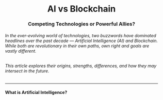 <h1 align="center">AI vs Blockchain</h1>
<h3 align="center">Competing Technologies or Powerful Allies?</h3>

<h6 align="left">In the ever-evolving world of technologies, two buzzwords have dominated headlines over the past decade — Artificial Intelligence (AI) and Blockchain. While both are revolutionary in  their own paths, own right and goals are vastly different.</h6>
<h6 align="left">This article explores their origins, strengths, differences, and how they may intersect in the future.
</h6>

---
<h4>What is Artificial Intelligence?</h4>
